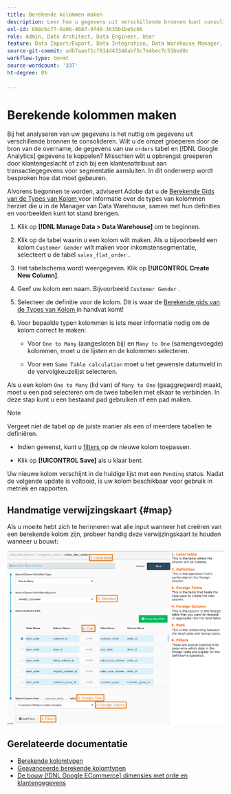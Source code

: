 ```yaml
---
title: Berekende kolommen maken
description: Leer hoe u gegevens uit verschillende bronnen kunt consolideren.
exl-id: 668cbc77-6a96-4687-9f40-3635b1be5c66
role: Admin, Data Architect, Data Engineer, User
feature: Data Import/Export, Data Integration, Data Warehouse Manager, Commerce Tables
source-git-commit: adb7aaef1cf914d43348abf5c7e4bec7c51bed0c
workflow-type: tm+mt
source-wordcount: '337'
ht-degree: 0%

---
```


# Berekende kolommen maken

Bij het analyseren van uw gegevens is het nuttig om gegevens uit verschillende bronnen te consolideren. Wilt u de omzet groeperen door de bron van de overname, de gegevens van uw `orders` tabel en [!DNL Google Analytics] gegevens te koppelen? Misschien wilt u opbrengst groeperen door klantengeslacht of zich bij een klantenattribuut aan transactiegegevens voor segmentatie aansluiten. In dit onderwerp wordt besproken hoe dat moet gebeuren.

Alvorens begonnen te worden, adviseert Adobe dat u de [ Berekende Gids van de Types van Kolom ](../../data-analyst/data-warehouse-mgr/calc-column-types.md) voor informatie over de types van kolommen herziet die u in de Manager van Data Warehouse, samen met hun definities en voorbeelden kunt tot stand brengen.

1. Klik op **[!DNL Manage Data > Data Warehouse]** om te beginnen.

1. Klik op de tabel waarin u een kolom wilt maken. Als u bijvoorbeeld een kolom `Customer Gender` wilt maken voor inkomstensegmentatie, selecteert u de tabel `sales_flat_order` .

1. Het tabelschema wordt weergegeven. Klik op **[!UICONTROL Create New Column]**.

1. Geef uw kolom een naam. Bijvoorbeeld `Customer Gender` .

1. Selecteer de definitie voor de kolom. Dit is waar de [ Berekende gids van de Types van Kolom ](../data-warehouse-mgr/calc-column-types.md) in handvat komt!

1. Voor bepaalde typen kolommen is iets meer informatie nodig om de kolom correct te maken:

   * Voor `One to Many` (aangesloten bij) en `Many to One` (samengevoegde) kolommen, moet u de lijsten en de kolommen selecteren.

   * Voor een `Same Table calculation` moet u het gewenste datumveld in de vervolgkeuzelijst selecteren.

Als u een kolom `One to Many` (lid van) of `Many to One` (geaggregeerd) maakt, moet u een pad selecteren om de twee tabellen met elkaar te verbinden. In deze stap kunt u een bestaand pad gebruiken of een pad maken.

>[!NOTE]
>
>Vergeet niet de tabel op de juiste manier als een of meerdere tabellen te definiëren.

* Indien gewenst, kunt u [ filters ](../../data-user/reports/ess-manage-data-filters.md) op de nieuwe kolom toepassen.

* Klik op **[!UICONTROL Save]** als u klaar bent.

Uw nieuwe kolom verschijnt in de huidige lijst met een `Pending` status. Nadat de volgende update is voltooid, is uw kolom beschikbaar voor gebruik in metriek en rapporten.

## Handmatige verwijzingskaart {#map}

Als u moeite hebt zich te herinneren wat alle input wanneer het creëren van een berekende kolom zijn, probeer handig deze verwijzingskaart te houden wanneer u bouwt:

![](../../assets/Calculated_Columns_Example.png)

## Gerelateerde documentatie

* [Berekende kolomtypen](../data-warehouse-mgr/calc-column-types.md)
* [Geavanceerde berekende kolomtypen](../data-warehouse-mgr/adv-calc-columns.md)
* [De bouw  [!DNL Google ECommerce]  dimensies met orde en klantengegevens](../data-warehouse-mgr/bldg-google-ecomm-dim.md)
